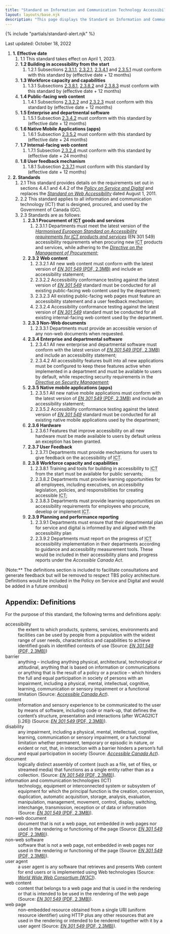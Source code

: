 ```yaml
---
title: "Standard on Information and Communication Technology Accessibility (<abbr>ICT</abbr>) Accessibility (Phase One)"
layout: layouts/base.njk
description: "This page displays the Standard on Information and Communication Technologies (<abbr>ICT</abbr>) Accessibility in full, the various accessibility requirements and the associated implementation timelines"
---
```


{% include "partials/standard-alert.njk" %}

Last updated: October 18, 2022

<ol class="a11y-standards-list">
  <li><strong><span>1.</span> Effective date</strong>
    <ol class="a11y-standards-list">
      <li><span id="1.1">1.1</span> This standard takes effect on April 1, 2023.</li>
      <li><strong><span>1.2</span> Building in accessibility from the start</strong>
        <ol class="a11y-standards-list">
          <li><span id="1.2.1">1.2.1</span> Subsections <a href="#2.3.1.1">2.3.1.1</a>, <a href="#2.3.2.1">2.3.2.1</a>, <a href="#2.3.4.1">2.3.4.1</a> and <a href="#2.3.5.1">2.3.5.1</a> must conform with this standard by (effective date + 12 months)</li>
        </ol>
      </li>
      <li><strong><span>1.3</span> Workforce capacity and capabilities </strong>
        <ol class="a11y-standards-list">
          <li><span id="1.3.1">1.3.1</span> Subsections <a href="#2.3.8.1">2.3.8.1</a>, <a href="#2.3.8.2">2.3.8.2</a> and <a href="#2.3.8.3">2.3.8.3</a> must conform with this standard by (effective date + 12 months)</li>
        </ol>
      </li>
      <li><strong><span>1.4</span> Public-facing web content </strong>
        <ol class="a11y-standards-list">
          <li><span id="1.4.1">1.4.1</span> Subsections <a href="#2.3.2.2">2.3.2.2</a> and <a href="#2.3.2.3">2.3.2.3</a> must conform with this standard by (effective date + 12 months)</li>
        </ol>
      </li>
      <li><strong><span>1.5</span> Enterprise and departmental software</strong>
        <ol class="a11y-standards-list">
          <li><span id="1.5.1">1.5.1</span> Subsection <a href="#2.3.4.2">2.3.4.2</a> must conform with this standard by (effective date + 12 months)</li>
        </ol>
      </li>
      <li><strong><span>1.6</span> Native Mobile Applications (apps)</strong>
        <ol class="a11y-standards-list">
          <li><span id="1.6.1">1.6.1</span> Subsection <a href="#2.3.5.2">2.3.5.2</a> must conform with this standard by (effective date + 24 months)</li>
        </ol>
      </li>
      <li><strong><span>1.7</span> Internal-facing web content</strong>
        <ol class="a11y-standards-list">
          <li><span id="1.7.1">1.7.1</span> Subsection <a href="#2.3.2.4">2.3.2.4</a> must conform with this standard by (effective date + 24 months)</li>
        </ol>
      </li>
      <li><strong><span>1.8</span> User feedback mechanism</strong>
        <ol class="a11y-standards-list">
          <li><span id="1.8.1">1.8.1</span> Subsection <a href="#2.3.7.1">2.3.7.1</a> must conform with this standard by (effective date + 12 months)</li>
        </ol>
      </li>
    </ol>
  </li>

  <li><strong><span>2.</span> Standards</strong>
    <ol class="a11y-standards-list">
      <li><span id="2.1">2.1</span> This standard provides details on the requirements set out in sections 4.4.1 and 4.4.2 of the <a href="https://www.tbs-sct.canada.ca/pol/doc-eng.aspx?id=32603"><em>Policy on Service and Digital</em></a> and replaces the <a href="https://www.tbs-sct.canada.ca/pol/doc-eng.aspx?id=23601"><em>Standard on Web Accessibility</em></a> dated August 1, 2011.</li>
      <li><span id="2.2">2.2</span> This standard applies to all information and communication technology (<abbr>ICT</abbr>) that is designed, procured, and used by the Government of Canada (GC).</li>
      <li><span id="2.3">2.3</span> Standards are as follows:
        <ol class="a11y-standards-list">
          <li><strong><span>2.3.1</span> Procurement of <abbr title="Information and Communication Technology Accessibility">ICT</abbr> goods and services</strong>
            <ol class="a11y-standards-list">
              <li><span id="2.3.1.1">2.3.1.1</span> Departments must meet the latest version of the <a href="https://www.etsi.org/deliver/etsi_en/301500_301599/301549/03.02.01_60/en_301549v030201p.pdf"><em>Harmonised European Standard on Accessibility requirements for <abbr title="Information and Communication Technology Accessibility">ICT</abbr> products and services</em></a> (EN 301 549) accessibility requirements when procuring new <abbr title="Information and Communication Technology Accessibility">ICT</abbr> products and services, while adhering to the <a href="https://www.tbs-sct.canada.ca/pol/doc-eng.aspx?id=32692"><em>Directive on the Management of Procurement</em>;</a></li>
            </ol>
          </li>
          <li><strong><span>2.3.2</span> Web content</strong>
            <ol class="a11y-standards-list">
              <li><span id="2.3.2.1">2.3.2.1</span> All new web content must conform with the latest version of <a download="download" href="https://www.etsi.org/deliver/etsi_en/301500_301599/301549/03.02.01_60/en_301549v030201p.pdf"><em>EN&nbsp;301&nbsp;549</em> (PDF, 2.3MB)</a> and include an accessibility statement;</li>
              <li><span id="2.3.2.2">2.3.2.2</span> Accessibility conformance testing against the latest version of <em><a href="https://www.etsi.org/deliver/etsi_en/301500_301599/301549/03.02.01_60/en_301549v030201p.pdf">EN 301 549</a></em> standard must be conducted for all existing public-facing web content used by the department;</li>
              <li><span id="2.3.2.3">2.3.2.3</span> All existing public-facing web pages must feature an accessibility statement and a user feedback mechanism;</li>
              <li><span id="2.3.2.4">2.3.2.4</span> Accessibility conformance testing against the latest version of <em><a href="https://www.etsi.org/deliver/etsi_en/301500_301599/301549/03.02.01_60/en_301549v030201p.pdf">EN 301 549</a></em> standard must be conducted for all existing internal-facing web content used by the department.</li>
            </ol>
          <li><strong><span>2.3.3</span> Non-Web documents</strong>
            <ol class="a11y-standards-list">
              <li><span id="2.3.3.1">2.3.3.1</span> Departments must provide an accessible version of any non-web documents when requested.</li>
            </ol>
          </li>
          <li><strong><span>2.3.4</span> Enterprise and departmental software</strong>
            <ol class="a11y-standards-list">
              <li><span id="2.3.4.1">2.3.4.1</span> All new enterprise and departmental software must conform with the latest version of <a download="download" href="https://www.etsi.org/deliver/etsi_en/301500_301599/301549/03.02.01_60/en_301549v030201p.pdf"><em>EN&nbsp;301&nbsp;549</em> (PDF, 2.3MB)</a> and include an accessibility statement;</li>
              <li><span id="2.3.4.2">2.3.4.2</span> All accessibility features built into all new applications must be configured to keep these features active when implemented in a department and must be available to users by default, while respecting security requirements in the <a href="https://www.tbs-sct.canada.ca/pol/doc-eng.aspx?id=32611"><em>Directive on Security Management</em></a>;</li>
            </ol>
          </li>
          <li><strong><span>2.3.5</span> Native mobile applications (apps)</strong>
            <ol class="a11y-standards-list">
              <li><span id="2.3.5.1">2.3.5.1</span> All new native mobile applications must conform with the latest version of <a download="download" href="https://www.etsi.org/deliver/etsi_en/301500_301599/301549/03.02.01_60/en_301549v030201p.pdf"><em>EN&nbsp;301&nbsp;549</em> (PDF, 2.3MB)</a> and include an accessibility statement;</li>
              <li><span id="2.3.5.2">2.3.5.2</span> Accessibility conformance testing against the latest version of <em><a href="https://www.etsi.org/deliver/etsi_en/301500_301599/301549/03.02.01_60/en_301549v030201p.pdf">EN 301 549</a></em> standard must be conducted for all existing native mobile applications used by the department;</li>
            </ol>
          </li>
          <li><strong><span>2.3.6</span> Hardware</strong>
            <ol class="a11y-standards-list">
              <li><span id="2.3.6.1">2.3.6.1</span> Features that improve accessibility on all new hardware must be made available to users by default unless an exception has been granted.</li>
            </ol>
          </li>
          <li><strong><span>2.3.7</span> User Feedback</strong>
            <ol class="a11y-standards-list">
              <li><span id="2.3.7.1">2.3.7.1</span> Departments must provide mechanisms for users to give feedback on the accessibility of <abbr title="Information and Communication Technology Accessibility">ICT</abbr>.</li>
            </ol>
          </li>
          <li><strong><span>2.3.8</span> Workforce capacity and capabilities</strong>
            <ol class="a11y-standards-list">
              <li><span id="2.3.8.1">2.3.8.1</span> Training and tools for building in accessibility to <abbr title="Information and Communication Technology Accessibility">ICT</abbr> from the start must be available for public servants;</li>
              <li><span id="2.3.8.2">2.3.8.2</span> Departments must provide learning opportunities for all employees, including executives, on accessibility legislation, policies, and responsibilities for creating accessible <abbr title="Information and Communication Technology Accessibility">ICT</abbr>;</li>
              <li><span id="2.3.8.3">2.3.8.3</span> Departments must provide learning opportunities on accessibility requirements for employees who procure, develop or implement <abbr title="Information and Communication Technology Accessibility">ICT</abbr>.</li>
            </ol>
          </li>
          <li><strong><span>2.3.9</span> Planning and performance reporting</strong>
            <ol class="a11y-standards-list">
              <li><span id="2.3.9.1">2.3.9.1</span> Departments must ensure that their departmental plan for service and digital is informed by and aligned with the accessibility plan</li>
              <li><span id="2.3.9.2">2.3.9.2</span> Departments must report on the progress of <abbr title="Information and Communication Technology Accessibility">ICT</abbr> accessibility implementation in their departments according to guidance and accessibility measurement tools. These would be included in their accessibility plans and progress reports under the <em>Accessible Canada Act</em>.</li>
            </ol>
          </li>
        </ol>
      </li>
    </ol>
  </li>
</ol>
<div class="mrgn-tp-lg">
  (Note:** The definitions section is included to facilitate consultations and generate feedback but will be removed to respect TBS policy architecture. Definitions would be included in the Policy on Service and Digital and would be added in a future omnibus)
</div>

## Appendix: Definitions

For the purpose of this standard, the following terms and definitions apply:

<dl>
  <dt>accessibility</dt>
  <dd>the extent to which products, systems, services, environments and facilities can be used by people from a population with the widest range of user needs, characteristics and capabilities to achieve identified goals in identified contexts of use (Source: <a download="download" href="https://www.etsi.org/deliver/etsi_en/301500_301599/301549/03.02.01_60/en_301549v030201p.pdf"><em>EN&nbsp;301&nbsp;549</em> (PDF, 2.3MB)</a></a>)</dd>
  <dt>barrier</dt>
  <dd>anything – including anything physical, architectural, technological or attitudinal, anything that is based on information or communications or anything that is the result of a policy or a practice – which hinders the full and equal participation in society of persons with an impairment, including a physical, mental, intellectual, cognitive, learning, communication or sensory impairment or a functional limitation (Source: <a href="https://laws.justice.gc.ca/eng/acts/A-0.6/page-1.html"><em>Accessible Canada Act</em></a>).</dd>
  <dt>content</dt>
  <dd>information and sensory experience to be communicated to the user by means of software, including code or mark-up, that defines the content’s structure, presentation and interactions (after WCAG2ICT [i.26]) (Source: <a download="download" href="https://www.etsi.org/deliver/etsi_en/301500_301599/301549/03.02.01_60/en_301549v030201p.pdf"><em>EN&nbsp;301&nbsp;549</em> (PDF, 2.3MB)</a>).</dd>
  <dt>disability</dt>
  <dd>any impairment, including a physical, mental, intellectual, cognitive, learning, communication or sensory impairment, or a functional limitation whether permanent, temporary or episodic in nature, or evident or not, that, in interaction with a barrier hinders a person’s full and equal participation in society (Source: <a href="https://laws.justice.gc.ca/eng/acts/A-0.6/page-1.html"><em>Accessible Canada Act</em></a>).</dd>
  <dt>document</dt>
  <dd>logically distinct assembly of content (such as a file, set of files, or streamed media) that functions as a single entity rather than as a collection. (Source: <a download="download" href="https://www.etsi.org/deliver/etsi_en/301500_301599/301549/03.02.01_60/en_301549v030201p.pdf"><em>EN&nbsp;301&nbsp;549</em> (PDF, 2.3MB)</a>).</dd>
  <dt>information and communication technologies (<abbr>ICT</abbr>)</dt>
  <dd>technology, equipment or interconnected system or subsystem of equipment for which the principal function is the creation, conversion, duplication, automatic acquisition, storage, analysis, evaluation, manipulation, management, movement, control, display, switching, interchange, transmission, reception or of data or information (Source: <a download="download" href="https://www.etsi.org/deliver/etsi_en/301500_301599/301549/03.02.01_60/en_301549v030201p.pdf"><em>EN&nbsp;301&nbsp;549</em> (PDF, 2.3MB)</a>).</dd>
  <dt>non-web document</dt>
  <dd>document that is not a web page, not embedded in web pages nor used in the rendering or functioning of the page (Source: <a download="download" href="https://www.etsi.org/deliver/etsi_en/301500_301599/301549/03.02.01_60/en_301549v030201p.pdf"><em>EN&nbsp;301&nbsp;549</em> (PDF, 2.3MB)</a>).</dd>
  <dt>non-web software</dt>
  <dd>software that is not a web page, not embedded in web pages nor used in the rendering or functioning of the page (Source: <a download="download" href="https://www.etsi.org/deliver/etsi_en/301500_301599/301549/03.02.01_60/en_301549v030201p.pdf"><em>EN&nbsp;301&nbsp;549</em> (PDF, 2.3MB)</a>).</dd>
  <dt>user agent</dt>
  <dd>a user agent is any software that retrieves and presents Web content for end users or is implemented using Web technologies (Source: <a href="https://www.w3.org/WAI/UA/work/wiki/Definition_of_User_Agent"><em>World Wide Web Consortium (<abbr>W3C</abbr>)</em></a>).</dd>
  <dt>web content</dt>
  <dd>content that belongs to a web page and that is used in the rendering or that is intended to be used in the rendering of the web page (Source: <a download="download" href="https://www.etsi.org/deliver/etsi_en/301500_301599/301549/03.02.01_60/en_301549v030201p.pdf"><em>EN&nbsp;301&nbsp;549</em> (PDF, 2.3MB)</a>).</dd>
  <dt>web page</dt>
  <dd>non-embedded resource obtained from a single URI (uniform resource identifier) using HTTP plus any other resources that are used in the rendering or intended to be rendered together with it by a user agent (Source: <a download="download" href="https://www.etsi.org/deliver/etsi_en/301500_301599/301549/03.02.01_60/en_301549v030201p.pdf"><em>EN&nbsp;301&nbsp;549</em> (PDF, 2.3MB)</a>).</dd>
</dl>
